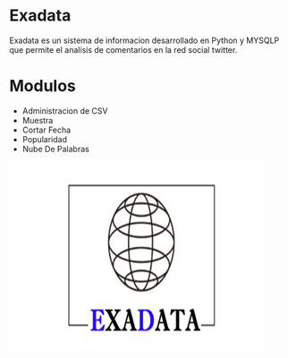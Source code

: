 # Exadata

Exadata es un sistema de informacion desarrollado en Python y MYSQLP que permite el analisis de comentarios en la red social twitter.

# Modulos
- Administracion de CSV
- Muestra
- Cortar Fecha
- Popularidad
- Nube De Palabras

![](https://github.com/RodrigooDS/Exadata/blob/master/PROYECTO/LOGO.png)
